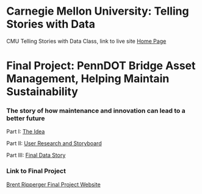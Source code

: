 # Carnegie Mellon University: Telling Stories with Data

CMU Telling Stories with Data Class, link to live site [Home Page](https://bripperg.github.io/tell_stories_CMU/)

# Final Project: PennDOT Bridge Asset Management, Helping Maintain Sustainability
### The story of how maintenance and innovation can lead to a better future

Part I: [The Idea](https://bripperg.github.io/tell_stories_CMU/final_project_part1.html)

Part II: [User Research and Storyboard](https://bripperg.github.io/tell_stories_CMU/final_project_part2.html)

Part III: [Final Data Story](https://bripperg.github.io/tell_stories_CMU/final_project_part3.html)


### Link to Final Project

[Brent Ripperger Final Project Website](https://carnegiemellon.shorthandstories.com/penndot-asset-management--bridges-in-2020/index.html)
